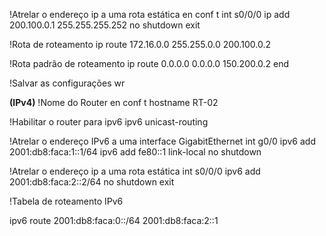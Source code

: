 ﻿!Atrelar o endereço ip a uma rota estática
en
conf t
int s0/0/0
ip add 200.100.0.1 255.255.255.252
no shutdown
exit


!Rota de roteamento
ip route 172.16.0.0 255.255.0.0 200.100.0.2


!Rota padrão de roteamento
ip route 0.0.0.0 0.0.0.0 150.200.0.2
end


!Salvar as configurações
wr


**(IPv4)**
!Nome do Router
en
conf t
hostname RT-02


!Habilitar o router para ipv6
ipv6 unicast-routing


!Atrelar o endereço IPv6 a uma interface GigabitEthernet
int g0/0
ipv6 add 2001:db8:faca:1::1/64
ipv6 add fe80::1 link-local
no shutdown


!Atrelar o endereço ip a uma rota estática
int s0/0/0
ipv6 add 2001:db8:faca:2::2/64
no shutdown
exit


!Tabela de roteamento IPv6

ipv6 route 2001:db8:faca:0::/64 2001:db8:faca:2::1




